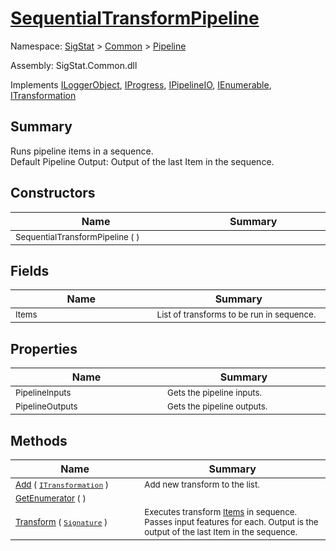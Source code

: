 # [SequentialTransformPipeline](./SequentialTransformPipeline.md)

Namespace: [SigStat]() > [Common](./../README.md) > [Pipeline](./README.md)

Assembly: SigStat.Common.dll

Implements [ILoggerObject](./../ILoggerObject.md), [IProgress](./../Helpers/IProgress.md), [IPipelineIO](./IPipelineIO.md), [IEnumerable](https://docs.microsoft.com/en-us/dotnet/api/System.Collections.IEnumerable), [ITransformation](./../ITransformation.md)

## Summary
Runs pipeline items in a sequence.  <br>Default Pipeline Output: Output of the last Item in the sequence.

## Constructors

| Name<div><a href="#"><img width=400></a></div> | Summary<div><a href="#"><img width=475></a></div> | 
| --- | --- | 
| <sub>SequentialTransformPipeline (  )</sub> | <sub></sub> | 


## Fields

| Name<div><a href="#"><img width=400></a></div> | Summary<div><a href="#"><img width=475></a></div> | 
| --- | --- | 
| <sub>Items</sub> | <sub>List of transforms to be run in sequence.</sub> | 


## Properties

| Name<div><a href="#"><img width=400></a></div> | Summary<div><a href="#"><img width=475></a></div> | 
| --- | --- | 
| <sub>PipelineInputs</sub> | <sub>Gets the pipeline inputs.</sub> | 
| <sub>PipelineOutputs</sub> | <sub>Gets the pipeline outputs.</sub> | 


## Methods

| Name<div><a href="#"><img width=400></a></div> | Summary<div><a href="#"><img width=475></a></div> | 
| --- | --- | 
| <sub>[Add](./Methods/SequentialTransformPipeline--Add.md) ( [`ITransformation`](./../ITransformation.md) )</sub> | <sub>Add new transform to the list.</sub> | 
| <sub>[GetEnumerator](./Methods/SequentialTransformPipeline--GetEnumerator.md) (  )</sub> | <sub></sub> | 
| <sub>[Transform](./Methods/SequentialTransformPipeline--Transform.md) ( [`Signature`](./../Signature.md) )</sub> | <sub>Executes transform [Items](../SigStat/Common/Pipeline/SequentialTransformPipeline.md) in sequence.  Passes input features for each.  Output is the output of the last Item in the sequence.</sub> | 


